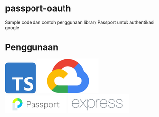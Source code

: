 # passport-oauth
<p>Sample code dan contoh penggunaan library Passport untuk authentikasi google</p>

# Penggunaan
<a href='https://expressjs.com'><img src='./docs_image/typescript.png' width="100"></a>
<a href='https://expressjs.com'><img src='./docs_image/gcloud.png' width="200"></a>
<a href='https://expressjs.com'><img src='./docs_image/passport.png' width="200"></a>
<a href='https://expressjs.com'><img src='./docs_image/express.png' width="200"></a>